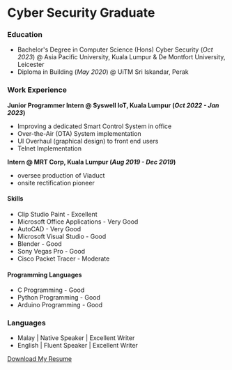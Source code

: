 # Cyber Security Graduate

### Education
- Bachelor's Degree in Computer Science (Hons) Cyber Security (_Oct 2023_) @ Asia Pacific University, Kuala Lumpur & De Montfort University, Leicester
- Diploma in Building (_May 2020_) @ UiTM Sri Iskandar, Perak

### Work Experience
**Junior Programmer Intern @ Syswell IoT, Kuala Lumpur (_Oct 2022 - Jan 2023_)**
- Improving a dedicated Smart Control System in office
- Over-the-Air (OTA) System implementation
- UI Overhaul (graphical design) to front end users 
- Telnet Implementation

**Intern @ MRT Corp, Kuala Lumpur (_Aug 2019 - Dec 2019_)**
- oversee production of Viaduct
- onsite rectification pioneer

#### Skills
- Clip Studio Paint - Excellent
- Microsoft Office Applications - Very Good
- AutoCAD - Very Good
- Microsoft Visual Studio - Good
- Blender - Good
- Sony Vegas Pro - Good
- Cisco Packet Tracer - Moderate

#### Programming Languages
- C Programming - Good
- Python Programming - Good
- Arduino Programming - Good

### Languages
- Malay | Native Speaker | Excellent Writer
- English | Fluent Speaker | Excellent Writer

[Download My Resume](/assets/files/resume.html)
